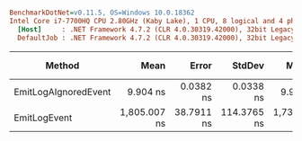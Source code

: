 ``` ini

BenchmarkDotNet=v0.11.5, OS=Windows 10.0.18362
Intel Core i7-7700HQ CPU 2.80GHz (Kaby Lake), 1 CPU, 8 logical and 4 physical cores
  [Host]     : .NET Framework 4.7.2 (CLR 4.0.30319.42000), 32bit LegacyJIT-v4.8.4010.0
  DefaultJob : .NET Framework 4.7.2 (CLR 4.0.30319.42000), 32bit LegacyJIT-v4.8.4010.0


```
|               Method |         Mean |      Error |      StdDev |       Median |  Ratio | RatioSD |  Gen 0 | Gen 1 | Gen 2 | Allocated |
|--------------------- |-------------:|-----------:|------------:|-------------:|-------:|--------:|-------:|------:|------:|----------:|
| EmitLogAIgnoredEvent |     9.904 ns |  0.0382 ns |   0.0338 ns |     9.910 ns |   1.00 |    0.00 |      - |     - |     - |         - |
|         EmitLogEvent | 1,805.007 ns | 38.7911 ns | 114.3765 ns | 1,730.626 ns | 181.69 |    6.42 | 0.0687 |     - |     - |     216 B |
